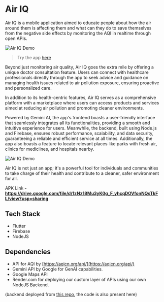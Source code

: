# Air IQ

Air IQ is a mobile application aimed to educate people about how the air around them is affecting them and what can they do to save themselves from the negative side effects by monitoring the AQI in realtime through open APIs.

![Air IQ Demo](assets/readme_graphic.png)

> Try the app [here](https://drive.google.com/file/d/19VXZ68YjWeeiUAWezKelAq9dz6VhNUQH/view?usp=sharing)

Beyond just monitoring air quality, Air IQ goes the extra mile by offering a unique doctor consultation feature. Users can connect with healthcare professionals directly through the app to seek advice and guidance on managing health issues related to air pollution exposure, ensuring proactive and personalized care.

In addition to its health-centric features, Air IQ serves as a comprehensive platform with a marketplace where users can access products and services aimed at reducing air pollution and promoting cleaner environments.

Powered by Gemini AI, the app's frontend boasts a user-friendly interface that seamlessly integrates all its functionalities, providing a smooth and intuitive experience for users. Meanwhile, the backend, built using Node.js and Firebase, ensures robust performance, scalability, and data security, guaranteeing a reliable and efficient service at all times. Additionally, the app also boasts a feature to locate relevant places like parks with fresh air, clinics for mediciines, and hospitals nearby.

![Air IQ Demo](assets/readme_graphic2.png)

Air IQ is not just an app; it's a powerful tool for individuals and communities to take charge of their health and contribute to a cleaner, safer environment for all.


APK Link - **https://drive.google.com/file/d/1zNz18Mu3yK0g_F_yhcqDOVfonNQsTkFL/view?usp=sharing**

## Tech Stack

- Flutter
- Firebase
- NodeJS

## Dependencies

- API for AQI by [https://aqicn.org/api/](https://aqicn.org/api/)
- Gemini API by Google for GenAI capabilities.
- Google Maps API
- Render.com for deploying our custom layer of APIs using our own NodeJS Backend.

(backend deployed from [this repo](https://github.com/CharanMN7/air_iq_bc), the code is also present here)
